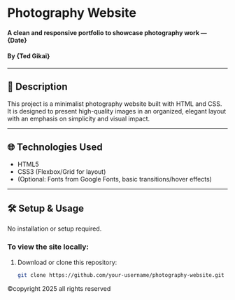 # Photography Website  
#### A clean and responsive portfolio to showcase photography work — {Date}  
#### By **{Ted Gikai}**

---

## 📄 Description  
This project is a minimalist photography website built with HTML and CSS.  
It is designed to present high-quality images in an organized, elegant layout with an emphasis on simplicity and visual impact.

---

## 🌐 Technologies Used  
- HTML5  
- CSS3 (Flexbox/Grid for layout)  
- (Optional: Fonts from Google Fonts, basic transitions/hover effects)

---

## 🛠 Setup & Usage  
No installation or setup required.

### To view the site locally:
1. Download or clone this repository:
   ```bash
   git clone https://github.com/your-username/photography-website.git

&copy;copyright 2025 all rights reserved

